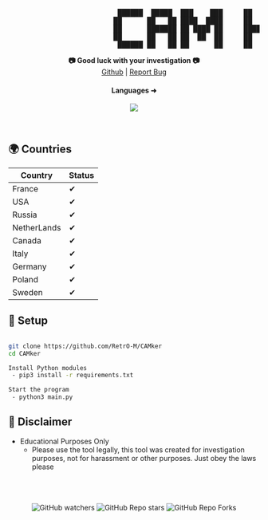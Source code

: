 <pre>
                          ██████  █████  ███    ███     ██   ██ ███████ ██████  
                         ██      ██   ██ ████  ████     ██  ██  ██      ██   ██ 
                         ██      ███████ ██ ████ ██     █████   █████   ██████  
                         ██      ██   ██ ██  ██  ██     ██  ██  ██      ██   ██ 
                          ██████ ██   ██ ██      ██     ██   ██ ███████ ██   ██ 
</pre>

<p align='center'>
  <b>📷 Good luck with your investigation 📷</b><br>  
  <a href="https://github.com/RetrO-M">Github</a> |
  <a href="https://github.com/RetrO-M/CAMker/issues">Report Bug</a>
</p>

<h4 align="center">Languages ➜</h5>
<p align="center">
           <img src="https://skillicons.dev/icons?i=py,linux,windows,html"/>
</p>

<br>

## 🌍 Countries

| Country       | Status                  |
| ------------- | ----------------------- |
| France        | ✔                      |
| USA           | ✔                      |
| Russia        | ✔                      |          
| NetherLands   | ✔                      |
| Canada        | ✔                      |
| Italy         | ✔                      |
| Germany       | ✔                      |
| Poland        | ✔                      |
| Sweden        | ✔                      |

## 🔧 Setup
```sh

git clone https://github.com/RetrO-M/CAMker
cd CAMker

Install Python modules 
 - pip3 install -r requirements.txt

Start the program
 - python3 main.py
```


## 📜 Disclaimer

- Educational Purposes Only
  - Please use the tool legally, this tool was created for investigation purposes, not for harassment or other purposes. Just obey the laws please

<p align="center">
  <br><br><br>
    <img alt="GitHub watchers" src="https://img.shields.io/github/watchers/RetrO-M/CAMker?style=social">
    <img alt="GitHub Repo stars" src="https://img.shields.io/github/stars/RetrO-M/CAMker?style=social">  
    <img alt="GitHub Repo Forks" src="https://img.shields.io/github/forks/RetrO-M/CAMker?style=social">  
</p>
